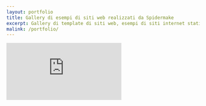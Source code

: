 ```yaml
---
layout: portfolio
title: Gallery di esempi di siti web realizzati da Spidermake
excerpt: Gallery di template di siti web, esempi di siti internet statici realizzati da Spidermake Web Agency Udine, grazie all'applicativo jekyllrb.
malink: /portfolio/
---
```

<embed class="embed" src="http://themes.jekyllrc.org/index.html#index-list" rel="nofollow">
